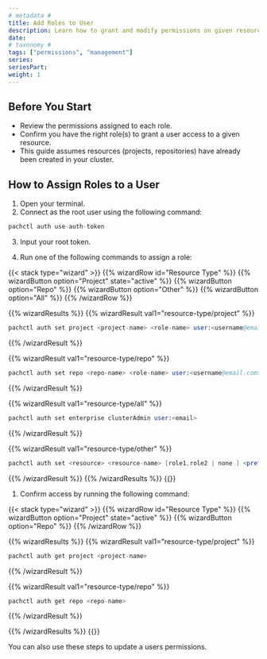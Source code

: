 ```yaml
---
# metadata # 
title: Add Roles to User
description: Learn how to grant and modify permissions on given resources for a user.
date: 
# taxonomy #
tags: ["permissions", "management"]
series:
seriesPart:
weight: 1
---
```


## Before You Start 

- Review the permissions assigned to each role.
- Confirm you have the right role(s) to grant a user access to a given resource.
- This guide assumes resources (projects, repositories) have already been created in your cluster.

## How to Assign Roles to a User 

1. Open your terminal.
2. Connect as the root user using the following command:
```s
pachctl auth use-auth-token
```
3. Input your root token. 

4. Run one of the following commands to assign a role:

{{< stack type="wizard" >}}
{{% wizardRow id="Resource Type" %}}
{{% wizardButton option="Project" state="active" %}}
{{% wizardButton option="Repo" %}}
{{% wizardButton option="Other" %}}
{{% wizardButton option="All" %}}
{{% /wizardRow %}}

{{% wizardResults %}}
{{% wizardResult val1="resource-type/project" %}}
```s
pachctl auth set project <project-name> <role-name> user:<username@email.com>
```
{{% /wizardResult %}}

{{% wizardResult val1="resource-type/repo" %}}
```s
pachctl auth set repo <repo-name> <role-name> user:<username@email.com>
```
{{% /wizardResult %}}

{{% wizardResult val1="resource-type/all" %}}
```s
pachctl auth set enterprise clusterAdmin user:<email>
```
{{% /wizardResult %}}

{{% wizardResult val1="resource-type/other" %}}
```s
pachctl auth set <resource> <resource-name> [role1,role2 | none ] <prefix:subject>
```
{{% /wizardResult %}}
{{% /wizardResults %}}
{{</stack >}}

1. Confirm access by running the following command:

{{< stack type="wizard" >}}
{{% wizardRow id="Resource Type" %}}
{{% wizardButton option="Project" state="active" %}}
{{% wizardButton option="Repo" %}}
{{% /wizardRow %}}

{{% wizardResults %}}
{{% wizardResult val1="resource-type/project" %}}
```s
pachctl auth get project <project-name>
```
{{% /wizardResult %}}

{{% wizardResult val1="resource-type/repo" %}}
```s
pachctl auth get repo <repo-name>
```
{{% /wizardResult %}}

{{% /wizardResults %}}
{{</stack >}}

You can also use these steps to update a users permissions.
 